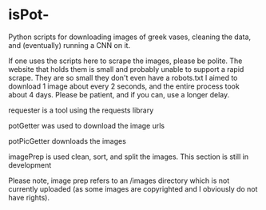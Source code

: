 # isPot-

Python scripts for downloading images of greek vases, cleaning the data, and (eventually) running a CNN on it.

If one uses the scripts here to scrape the images, please be polite.  The website that holds them is small and probably unable
to support a rapid scrape.  They are so small they don't even have a robots.txt
I aimed to download 1 image about every 2 seconds, and the entire process took about 4 days.  Please be patient, and if you can,
use a longer delay.

requester is a tool using the requests library

potGetter was used to download the image urls

potPicGetter downloads the images

imagePrep is used clean, sort, and split the images. This section is still in development

Please note, image prep refers to an /images directory which is not currently 
uploaded (as some images are copyrighted and I obviously do not have rights).
